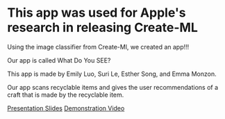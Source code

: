 <!DocType>
<html>
  <h1>This app was used for Apple's research in releasing Create-ML </h1>
  <p>Using the image classifier from Create-Ml, we created an app!!!</p>
  <p>Our app is called What Do You SEE? </p>
  <p>This app is made by Emily Luo, Suri Le, Esther Song, and Emma Monzon.</p>
  <p> Our app scans recyclable items and gives the user recommendations of a craft that is made by the recyclable item.</p>
  <a href="https://docs.google.com/presentation/d/1RrU2NOkr6ZvoC6Pq4iVRbAG1SEsNY3d_/edit?usp=sharing&ouid=114510827548983904100&rtpof=true&sd=true">Presentation Slides</a>
  <a href="https://drive.google.com/file/d/1iZDJa-9DVqVeckVhxMBg1LKw3IBlTb0E/view?usp=sharing">Demonstration Video</a>
</html>

